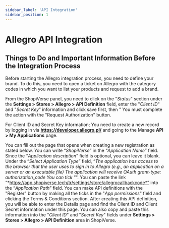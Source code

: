 ```yaml
---
sidebar_label: 'API Integration'
sidebar_position: 1
---
```


# Allegro API Integration

## Things to Do and Important Information Before the Integration Process

Before starting the Allegro integration process, you need to define your brand. To do this, you need to open a ticket on Allegro with the category codes in which you want to list your products and request to add a brand.


From the ShopiVerse panel, you need to click on the "*Status*" section under the **Settings > Stores > Allegro > API Definition** field, enter the "*Client ID*" and "*Secret Key*" information and click save first, then " You must complete the action with the "Request Authorization" button.

For Client ID and Secret Key information; You need to create a new record by logging in via **https://developer.allegro.pl/** and going to the Manage **API > My Applications** page.

You can fill out the page that opens when creating a new registration as stated below.
  You can write “*ShopiVerse*” in the “*Application Name*” field.
  Since the “*Application description*” field is optional, you can leave it blank.
  Under the “*Select Application Type*” field, “*The application has access to the browser that the user uses to sign in to Allegro (e.g., an application on a server or an executable file) The application will receive OAuth grant-type: authorization_code You can tick "*".
  You can paste the link “*https://app.shopiverse.tech/tr/settings/store/allegrocallbackcode*” into the “*Application Path*” field.
  You can make API definitions with the "Register" button by making all the ticks in the "*App permissions*" field and clicking the Terms & Conditions section.
  After creating this API definition, you will be able to enter the Details page and find the Client ID and Client Secret information under this page. You can also copy and paste this information into the "*Client ID*" and "*Secret Key*" fields under **Settings > Stores > Allegro > API Definition** area in ShopiVerse.